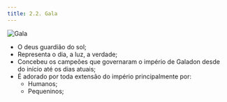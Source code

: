```yaml
---
title: 2.2. Gala
---
```


![Gala](../../../assets/gala.jpeg)

- O deus guardião do sol;
- Representa o dia, a luz, a verdade;
- Concebeu os campeões que governaram o império de Galadon desde do início até os dias atuais;
- É adorado por toda extensão do império principalmente por:
  - Humanos;
  - Pequeninos;